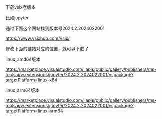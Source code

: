 下载vsix老版本

比如jupyter

通过下面这个网站找到版本号2024.2.2024022001

https://www.vsixhub.com/vsix/

修改下面的链接对应的位置，就可以下载了

linux_amd64版本

https://marketplace.visualstudio.com/_apis/public/gallery/publishers/ms-toolsai/vsextensions/jupyter/2024.2.2024022001/vspackage?targetPlatform=linux-x64

linux_arm64版本

https://marketplace.visualstudio.com/_apis/public/gallery/publishers/ms-toolsai/vsextensions/jupyter/2024.2.2024022001/vspackage?targetPlatform=linux-arm64
